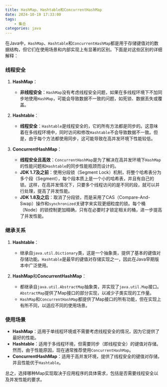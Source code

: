 ```yaml
---
title: HashMap、Hashtable和ConcurrentHashMap
date: 2024-10-10 17:33:00
tags:
	- 集合
categories: java
---
```



在Java中，`HashMap`、`Hashtable`和`ConcurrentHashMap`都是用于存储键值对的数据结构，但它们在使用场景和内部实现上有显著的区别。下面是对这些区别的详细解释：

### 线程安全

1. **HashMap**：
   - **非线程安全**：`HashMap`没有考虑线程安全问题，如果在多线程环境下不加同步地使用`HashMap`，可能会导致数据不一致的问题，如死锁、数据丢失或覆盖。

2. **Hashtable**：
   - **线程安全**：`Hashtable`是线程安全的，它的所有方法都是同步的。这意味着在多线程环境中，同时访问和修改`Hashtable`不会导致数据不一致。但是，由于每个方法都使用同步，这可能导致在高并发环境下性能较低。

3. **ConcurrentHashMap**：
   - **线程安全且高效**：`ConcurrentHashMap`是为了解决在高并发环境下`HashMap`的性能问题和`Hashtable`的同步性能瓶颈而设计的。
   - **JDK 1.7及之前**：使用分段锁（Segment Lock）机制，将整个哈希表分为多个段（Segment），每个段本质上是一个小的哈希表，并且有自己的锁。这样，在高并发情况下，只要多个线程访问的是不同的段，就可以并行处理，提高了并发性能。
   - **JDK 1.8及之后**：取消了分段锁，而是采用了CAS（Compare-And-Swap）操作和`synchronized`关键字来实现更细粒度的锁。每个桶（Node）的锁控制更加精确，只有在必要时才锁定相关的桶，进一步提高了并发性能。

### 继承关系

1. **Hashtable**：
   - 继承自`java.util.Dictionary`类，这是一个抽象类，提供了基本的键值对存储功能。`Hashtable`是最早的键值对存储实现之一，因此在Java早期版本中广泛使用。

2. **HashMap**和**ConcurrentHashMap**：
   - 都继承自`java.util.AbstractMap`抽象类，并实现了`java.util.Map`接口。`AbstractMap`提供了Map接口的部分实现，以减少子类实现的工作量。
   - `HashMap`和`ConcurrentHashMap`都提供了Map接口的所有功能，但在实现上有所不同，以适应不同的使用场景。

### 使用场景

- **HashMap**：适用于单线程环境或不需要考虑线程安全的情况，因为它提供了最好的性能。
- **Hashtable**：适用于多线程环境，但需要同步（即线程安全）的键值对存储。然而，由于性能原因，现在通常推荐使用`ConcurrentHashMap`。
- **ConcurrentHashMap**：适用于高并发环境，提供了线程安全的键值对存储，并且性能优于`Hashtable`。

总之，选择哪种Map实现取决于应用程序的具体需求，包括是否需要线程安全以及并发性能的要求。